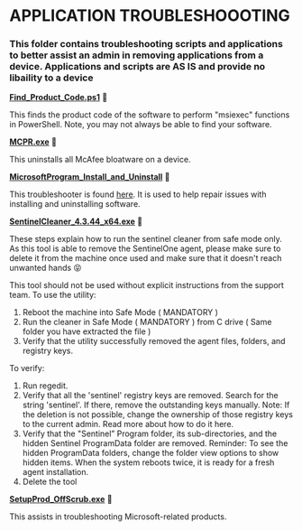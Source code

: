 # **APPLICATION TROUBLESHOOOTING**
### This folder contains troubleshooting scripts and applications to better assist an admin in removing applications from a device. Applications and scripts are <b>AS IS</b> and provide no libaility to a device

[**Find_Product_Code.ps1**](https://github.com/j0shbl0ck/Intune_Deployment/blob/master/Application%20Troubleshooting/Find_Product_Code.ps1) 🔽

This finds the product code of the software to perform "msiexec" functions in PowerShell. Note, you may not always be able to find your software.

[**MCPR.exe**](https://github.com/j0shbl0ck/Intune_Deployment/blob/master/Application%20Troubleshooting/MCPR.exe) 🔽

This uninstalls all McAfee bloatware on a device. 

[**MicrosoftProgram_Install_and_Uninstall**](https://github.com/j0shbl0ck/Intune_Deployment/blob/master/Application%20Troubleshooting/MicrosoftProgram_Install_and_Uninstall.meta.diagcab) 🔽

This troubleshooter is found [here](https://support.microsoft.com/en-us/topic/fix-problems-that-block-programs-from-being-installed-or-removed-cca7d1b6-65a9-3d98-426b-e9f927e1eb4d). It is used to help repair issues with installing and uninstalling software.

[**SentinelCleaner_4.3.44_x64.exe**](https://github.com/j0shbl0ck/Intune_Deployment/blob/master/Application%20Troubleshooting/SentinelCleaner_4.3.44_x64.exe) 🔽

These steps explain how to run the sentinel cleaner from safe mode only.
As this tool is able to remove the SentinelOne agent, please make sure to delete it from the machine once used and make sure that it doesn't reach unwanted hands 😝

This tool should not be used without explicit instructions from the support team.
To use the utility:
1.  Reboot the machine into Safe Mode ( MANDATORY )
2.  Run the cleaner in Safe Mode ( MANDATORY ) from C drive ( Same folder you have extracted the file )
3.  Verify that the utility successfully removed the agent files, folders, and registry keys.

To verify:
1.  Run regedit.
2.  Verify that all the 'sentinel' registry keys are removed. Search for the string 'sentinel'.
		If there, remove the outstanding keys manually.
		Note: If the deletion is not possible, change the ownership of those registry keys to the current admin.
		Read more about how to do it here.
3.  Verify that the "Sentinel” Program folder, its sub-directories, and the hidden Sentinel ProgramData folder are removed.
		Reminder: To see the hidden ProgramData folders, change the folder view options to show hidden items.
		When the system reboots twice, it is ready for a fresh agent installation.
4.  Delete the tool

[**SetupProd_OffScrub.exe**](https://github.com/j0shbl0ck/Intune_Deployment/blob/master/Application%20Troubleshooting/SetupProd_OffScrub.exe) 🔽

This assists in troubleshooting Microsoft-related products.
